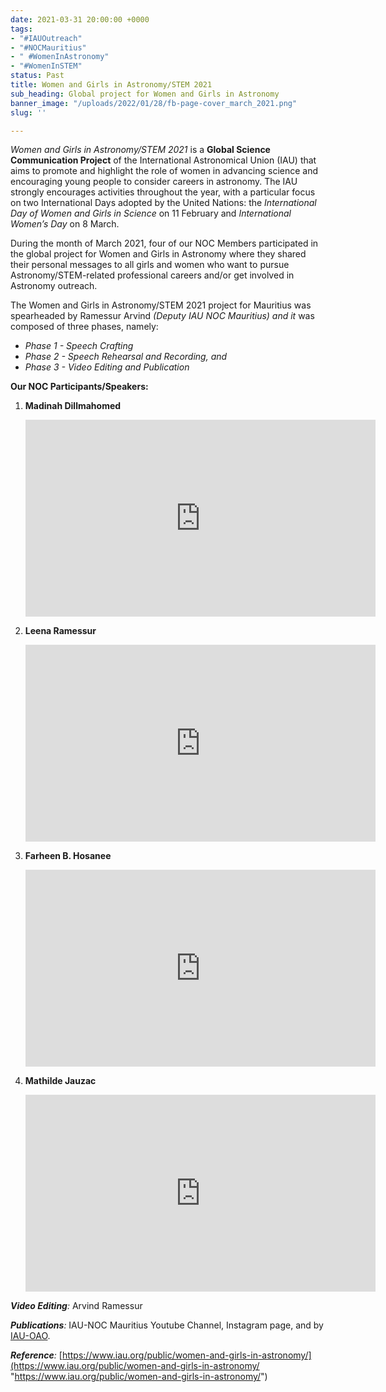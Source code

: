 ```yaml
---
date: 2021-03-31 20:00:00 +0000
tags:
- "#IAUOutreach"
- "#NOCMauritius"
- " #WomenInAstronomy"
- "#WomenInSTEM"
status: Past
title: Women and Girls in Astronomy/STEM 2021
sub_heading: Global project for Women and Girls in Astronomy
banner_image: "/uploads/2022/01/28/fb-page-cover_march_2021.png"
slug: ''

---
```

_Women and Girls in Astronomy/STEM 2021_ is a **Global Science Communication Project** of the International Astronomical Union (IAU) that aims to promote and highlight the role of women in advancing science and encouraging young people to consider careers in astronomy. The IAU strongly encourages activities throughout the year, with a particular focus on two International Days adopted by the United Nations: the _International Day of Women and Girls in Science_ on 11 February and _International Women’s Day_ on 8 March.

During the month of March 2021, four of our NOC Members participated in the global project for Women and Girls in Astronomy where they shared their personal messages to all girls and women who want to pursue Astronomy/STEM-related professional careers and/or get involved in Astronomy outreach.

The Women and Girls in Astronomy/STEM 2021 project for Mauritius was spearheaded by Ramessur Arvind _(Deputy IAU NOC Mauritius) and it_ was composed of three phases, namely:

* _Phase 1 - Speech Crafting_
* _Phase 2 - Speech Rehearsal and Recording, and_
* _Phase 3 - Video Editing and Publication_

**Our NOC Participants/Speakers:**

1. **Madinah Dillmahomed**

   <iframe width="560" height="315" src="https://www.youtube.com/embed/FJ9-UxQE6n8" title="YouTube video player" frameborder="0" allow="accelerometer; autoplay; clipboard-write; encrypted-media; gyroscope; picture-in-picture" allowfullscreen></iframe>
2. **Leena Ramessur**

   <iframe width="560" height="315" src="https://www.youtube.com/embed/svOQ0yldqds" title="YouTube video player" frameborder="0" allow="accelerometer; autoplay; clipboard-write; encrypted-media; gyroscope; picture-in-picture" allowfullscreen></iframe>
3. **Farheen B. Hosanee**

   <iframe width="560" height="315" src="https://www.youtube.com/embed/56Z1gz222ps" title="YouTube video player" frameborder="0" allow="accelerometer; autoplay; clipboard-write; encrypted-media; gyroscope; picture-in-picture" allowfullscreen></iframe>
4. **Mathilde Jauzac**

   <iframe width="560" height="315" src="https://www.youtube.com/embed/ScYOo5Mh974" title="YouTube video player" frameborder="0" allow="accelerometer; autoplay; clipboard-write; encrypted-media; gyroscope; picture-in-picture" allowfullscreen></iframe>

**_Video Editing_**_:_ Arvind Ramessur

**_Publications_**_:_ IAU-NOC Mauritius Youtube Channel, Instagram page, and by [IAU-OAO](https://www.facebook.com/IAUoutreach).

**_Reference_**_:_ [https://www.iau.org/public/women-and-girls-in-astronomy/](https://www.iau.org/public/women-and-girls-in-astronomy/ "https://www.iau.org/public/women-and-girls-in-astronomy/")